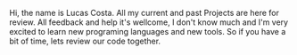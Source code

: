 Hi, the name is Lucas Costa.
All my current and past Projects are here for review.
All feedback and help it's wellcome, I don't know much and I'm very excited to learn new programing languages and new tools.
So if you have a bit of time, lets review our code together.
